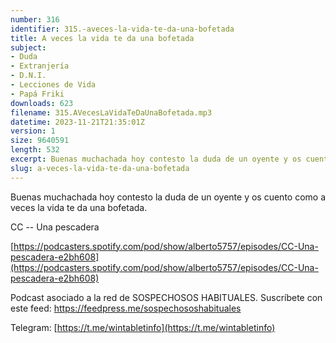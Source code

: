 ```yaml
---
number: 316
identifier: 315.-aveces-la-vida-te-da-una-bofetada
title: A veces la vida te da una bofetada
subject:
- Duda
- Extranjería
- D.N.I.
- Lecciones de Vida
- Papá Friki
downloads: 623
filename: 315.AVecesLaVidaTeDaUnaBofetada.mp3
datetime: 2023-11-21T21:35:01Z
version: 1
size: 9640591
length: 532
excerpt: Buenas muchachada hoy contesto la duda de un oyente y os cuento un palo de esos que a veces te da la vida.
slug: a-veces-la-vida-te-da-una-bofetada
---
```

Buenas muchachada hoy contesto la duda de un oyente y os cuento como a veces la vida te da una bofetada.

CC -- Una pescadera

[https://podcasters.spotify.com/pod/show/alberto5757/episodes/CC-Una-pescadera-e2bh608](https://podcasters.spotify.com/pod/show/alberto5757/episodes/CC-Una-pescadera-e2bh608)

Podcast asociado a la red de SOSPECHOSOS HABITUALES. Suscríbete con este feed: https://feedpress.me/sospechososhabituales

Telegram: [https://t.me/wintabletinfo](https://t.me/wintabletinfo)